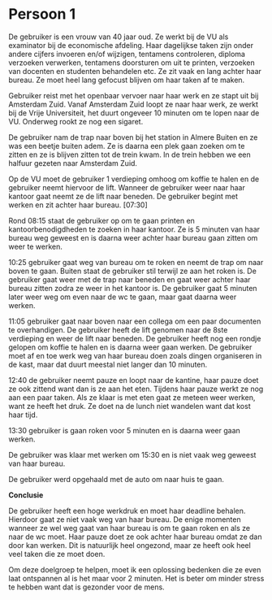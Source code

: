 # Persoon 1

De gebruiker is een vrouw van 40 jaar oud. Ze werkt bij de VU als examinator bij de economische afdeling. Haar dagelijkse taken zijn onder andere cijfers invoeren en/of wijzigen, tentamens controleren, diploma verzoeken verwerken, tentamens doorsturen om uit te printen, verzoeken van docenten en studenten behandelen etc. Ze zit vaak en lang achter haar bureau. Ze moet heel lang gefocust blijven om haar taken af te maken.

Gebruiker reist met het openbaar vervoer naar haar werk en ze stapt uit bij Amsterdam Zuid. Vanaf Amsterdam Zuid loopt ze naar haar werk, ze werkt bij de Vrije Universiteit, het duurt ongeveer 10 minuten om te lopen naar de VU. Onderweg rookt ze nog een sigaret.

De gebruiker nam de trap naar boven bij het station in Almere Buiten en ze was een beetje buiten adem. Ze is daarna een plek gaan zoeken om te zitten en ze is blijven zitten tot de trein kwam. In de trein hebben we een halfuur gezeten naar Amsterdam Zuid.

Op de VU moet de gebruiker 1 verdieping omhoog om koffie te halen en de gebruiker neemt hiervoor de lift. Wanneer de gebruiker weer naar haar kantoor gaat neemt ze de lift naar beneden. De gebruiker begint met werken en zit achter haar bureau. \[07:30\]

Rond 08:15 staat de gebruiker op om te gaan printen en kantoorbenodigdheden te zoeken in haar kantoor. Ze is 5 minuten van haar bureau weg geweest en is daarna weer achter haar bureau gaan zitten om weer te werken.

10:25 gebruiker gaat weg van bureau om te roken en neemt de trap om naar boven te gaan. Buiten staat de gebruiker stil terwijl ze aan het roken is. De gebruiker gaat weer met de trap naar beneden en gaat weer achter haar bureau zitten zodra ze weer in het kantoor is. De gebruiker gaat 5 minuten later weer weg om even naar de wc te gaan, maar gaat daarna weer werken.

11:05 gebruiker gaat naar boven naar een collega om een paar documenten te overhandigen. De gebruiker heeft de lift genomen naar de 8ste verdieping en weer de lift naar beneden. De gebruiker heeft nog een rondje gelopen om koffie te halen en is daarna weer gaan werken. De gebruiker moet af en toe werk weg van haar bureau doen zoals dingen organiseren in de kast, maar dat duurt meestal niet langer dan 10 minuten.

12:40 de gebruiker neemt pauze en loopt naar de kantine, haar pauze doet ze ook zittend want dan is ze aan het eten. Tijdens haar pauze werkt ze nog aan een paar taken. Als ze klaar is met eten gaat ze meteen weer werken, want ze heeft het druk. Ze doet na de lunch niet wandelen want dat kost haar tijd.

13:30 gebruiker is gaan roken voor 5 minuten en is daarna weer gaan werken.

De gebruiker was klaar met werken om 15:30 en is niet vaak weg geweest van haar bureau.

De gebruiker werd opgehaald met de auto om naar huis te gaan.

**Conclusie**

De gebruiker heeft een hoge werkdruk en moet haar deadline behalen. Hierdoor gaat ze niet vaak weg van haar bureau. De enige momenten wanneer ze wel weg gaat van haar bureau is om te gaan roken en als ze naar de wc moet. Haar pauze doet ze ook achter haar bureau omdat ze dan door kan werken. Dit is natuurlijk heel ongezond, maar ze heeft ook heel veel taken die ze moet doen.

Om deze doelgroep te helpen, moet ik een oplossing bedenken die ze even laat ontspannen al is het maar voor 2 minuten. Het is beter om minder stress te hebben want dat is gezonder voor de mens.

